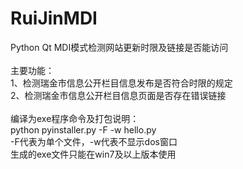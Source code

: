 # RuiJinMDI<br>
Python Qt MDI模式检测网站更新时限及链接是否能访问<br>
<br>
主要功能：<br>
1、检测瑞金市信息公开栏目信息发布是否符合时限的规定<br>
2、检测瑞金市信息公开栏目信息页面是否存在错误链接<br>
<br>
编译为exe程序命令及打包说明：<br>
python pyinstaller.py -F -w hello.py<br>
-F代表为单个文件，-w代表不显示dos窗口<br>
生成的exe文件只能在win7及以上版本使用<br>

